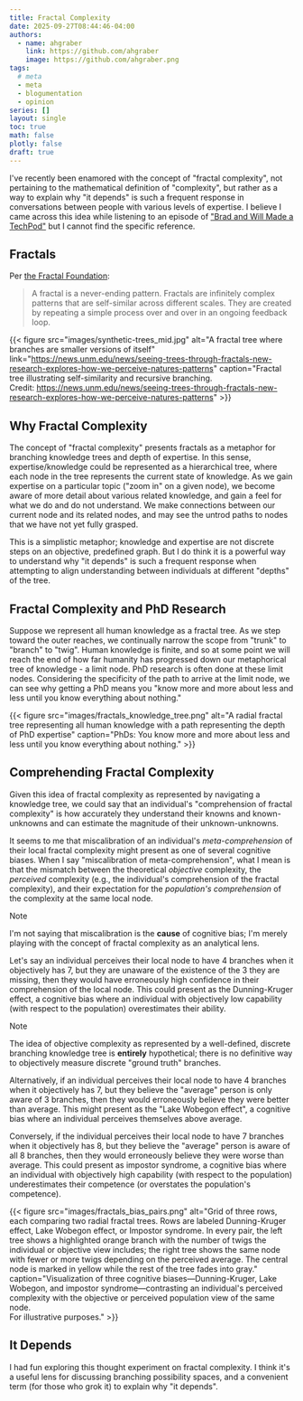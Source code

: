 ```yaml
---
title: Fractal Complexity
date: 2025-09-27T08:44:46-04:00
authors:
  - name: ahgraber
    link: https://github.com/ahgraber
    image: https://github.com/ahgraber.png
tags:
  # meta
  - meta
  - blogumentation
  - opinion
series: []
layout: single
toc: true
math: false
plotly: false
draft: true
---
```


I've recently been enamored with the concept of "fractal complexity", not pertaining to the mathematical definition of "complexity", but rather as a way to explain why "it depends" is such a frequent response in conversations between people with various levels of expertise. I believe I came across this idea while listening to an episode of ["Brad and Will Made a TechPod"](https://techpod.content.town) but I cannot find the specific reference.

## Fractals

Per [the Fractal Foundation](https://fractalfoundation.org/resources/what-are-fractals/):

> A fractal is a never-ending pattern. Fractals are infinitely complex patterns that are self-similar across different scales. They are created by repeating a simple process over and over in an ongoing feedback loop.

{{< figure
src="images/synthetic-trees_mid.jpg"
alt="A fractal tree where branches are smaller versions of itself"
link="https://news.unm.edu/news/seeing-trees-through-fractals-new-research-explores-how-we-perceive-natures-patterns"
caption="Fractal tree illustrating self-similarity and recursive branching.<br>Credit: https://news.unm.edu/news/seeing-trees-through-fractals-new-research-explores-how-we-perceive-natures-patterns" >}}

## Why Fractal Complexity

The concept of "fractal complexity" presents fractals as a metaphor for branching knowledge trees and depth of expertise. In this sense, expertise/knowledge could be represented as a hierarchical tree, where each node in the tree represents the current state of knowledge. As we gain expertise on a particular topic ("zoom in" on a given node), we become aware of more detail about various related knowledge, and gain a feel for what we do and do not understand. We make connections between our current node and its related nodes, and may see the untrod paths to nodes that we have not yet fully grasped.

This is a simplistic metaphor; knowledge and expertise are not discrete steps on an objective, predefined graph. But I do think it is a powerful way to understand why "it depends" is such a frequent response when attempting to align understanding between individuals at different "depths" of the tree.

## Fractal Complexity and PhD Research

Suppose we represent all human knowledge as a fractal tree. As we step toward the outer reaches, we continually narrow the scope from "trunk" to "branch" to "twig". Human knowledge is finite, and so at some point we will reach the end of how far humanity has progressed down our metaphorical tree of knowledge - a limit node. PhD research is often done at these limit nodes. Considering the specificity of the path to arrive at the limit node, we can see why getting a PhD means you "know more and more about less and less until you know everything about nothing."

{{< figure
src="images/fractals_knowledge_tree.png"
alt="A radial fractal tree representing all human knowledge with a path representing the depth of PhD expertise"
caption="PhDs: You know more and more about less and less until you know everything about nothing." >}}

## Comprehending Fractal Complexity

Given this idea of fractal complexity as represented by navigating a knowledge tree, we could say that an individual's "comprehension of fractal complexity" is how accurately they understand their knowns and known-unknowns and can estimate the magnitude of their unknown-unknowns.

It seems to me that miscalibration of an individual's _meta-comprehension_ of their local fractal complexity might present as one of several cognitive biases. When I say "miscalibration of meta-comprehension", what I mean is that the mismatch between the theoretical _objective_ complexity, the _perceived_ complexity (e.g., the individual's comprehension of the fractal complexity), and their expectation for the _population's comprehension_ of the complexity at the same local node.

> [!NOTE]
> I'm not saying that miscalibration is the **cause** of cognitive bias; I'm merely playing with the concept of fractal complexity as an analytical lens.

Let's say an individual perceives their local node to have 4 branches when it objectively has 7, but they are unaware of the existence of the 3 they are missing, then they would have erroneously high confidence in their comprehension of the local node. This could present as the Dunning-Kruger effect, a cognitive bias where an individual with objectively low capability (with respect to the population) overestimates their ability.

> [!NOTE]
> The idea of objective complexity as represented by a well-defined, discrete branching knowledge tree is **entirely** hypothetical; there is no definitive way to objectively measure discrete "ground truth" branches.

Alternatively, if an individual perceives their local node to have 4 branches when it objectively has 7, but they believe the "average" person is only aware of 3 branches, then they would erroneously believe they were better than average. This might present as the "Lake Wobegon effect", a cognitive bias where an individual perceives themselves above average.

Conversely, if the individual perceives their local node to have 7 branches when it objectively has 8, but they believe the "average" person is aware of all 8 branches, then they would erroneously believe they were worse than average. This could present as impostor syndrome, a cognitive bias where an individual with objectively high capability (with respect to the population) underestimates their competence (or overstates the population's competence).

{{< figure
src="images/fractals_bias_pairs.png"
alt="Grid of three rows, each comparing two radial fractal trees. Rows are labeled Dunning-Kruger effect, Lake Wobegon effect, or Impostor syndrome. In every pair, the left tree shows a highlighted orange branch with the number of twigs the individual or objective view includes; the right tree shows the same node with fewer or more twigs depending on the perceived average. The central node is marked in yellow while the rest of the tree fades into gray."
caption="Visualization of three cognitive biases—Dunning-Kruger, Lake Wobegon, and impostor syndrome—contrasting an individual's perceived complexity with the objective or perceived population view of the same node.<br>For illustrative purposes." >}}

## It Depends

I had fun exploring this thought experiment on fractal complexity. I think it's a useful lens for discussing branching possibility spaces, and a convenient term (for those who grok it) to explain why "it depends".
